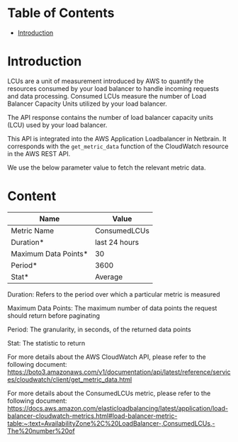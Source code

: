 # Table of Contents
- [Introduction](#introduction)


# Introduction <a name="introduction"></a>
LCUs are a unit of measurement introduced by AWS to quantify the resources consumed by your load balancer to handle incoming requests and data processing. Consumed LCUs  measure the number of Load Balancer Capacity Units utilized by your load balancer.

The API response contains the number of load balancer capacity units (LCU) used by your load balancer.



This API is integrated into the AWS Application Loadbalancer in Netbrain. It corresponds with the `get_metric_data` function of the CloudWatch resource in the AWS REST API.



We use the below parameter value to fetch the relevant metric data.


# Content <a name="content"></a>
|**Name**|**Value**|
|------|------|
| Metric Name | ConsumedLCUs |
| Duration* | last 24 hours |
| Maximum Data Points* | 30 |
| Period* | 3600 |
| Stat* | Average |

Duration: Refers to the period over which a particular metric is measured

Maximum Data Points: The maximum number of data points the request should return before paginating

Period: The granularity, in seconds, of the returned data points

Stat: The statistic to return

For more details about the AWS CloudWatch API, please refer to the following document: https://boto3.amazonaws.com/v1/documentation/api/latest/reference/services/cloudwatch/client/get_metric_data.html

For more details about the ConsumedLCUs metric, please refer to the following document: https://docs.aws.amazon.com/elasticloadbalancing/latest/application/load-balancer-cloudwatch-metrics.html#load-balancer-metric-table:~:text=AvailabilityZone%2C%20LoadBalancer-,ConsumedLCUs,-The%20number%20of